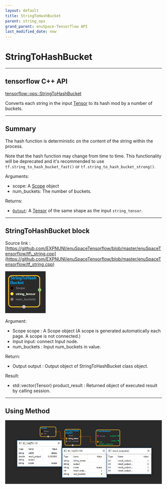 ```yaml
--- 
layout: default 
title: StringToHashBucket 
parent: string_ops 
grand_parent: enuSpace-Tensorflow API 
last_modified_date: now 
--- 
```


# StringToHashBucket

---

## tensorflow C++ API

[tensorflow::ops::StringToHashBucket](https://www.tensorflow.org/api_docs/cc/class/tensorflow/ops/string-to-hash-bucket)

Converts each string in the input [Tensor](https://www.tensorflow.org/api_docs/cc/class/tensorflow/tensor.html#classtensorflow_1_1_tensor) to its hash mod by a number of buckets.

---

## Summary

The hash function is deterministic on the content of the string within the process.

Note that the hash function may change from time to time. This functionality will be deprecated and it's recommended to use `tf.string_to_hash_bucket_fast()` or `tf.string_to_hash_bucket_strong()`.

Arguments:

* scope: A [Scope](https://www.tensorflow.org/api_docs/cc/class/tensorflow/scope.html#classtensorflow_1_1_scope) object
* num\_buckets: The number of buckets.

Returns:

* [`Output`](https://www.tensorflow.org/api_docs/cc/class/tensorflow/output.html#classtensorflow_1_1_output): A [Tensor](https://www.tensorflow.org/api_docs/cc/class/tensorflow/tensor.html#classtensorflow_1_1_tensor) of the same shape as the input `string_tensor`.

---

## StringToHashBucket block

Source link : [https://github.com/EXPNUNI/enuSpaceTensorflow/blob/master/enuSpaceTensorflow/tf\_string.cpp](https://github.com/EXPNUNI/enuSpaceTensorflow/blob/master/enuSpaceTensorflow/tf_string.cpp)

![](./assets/string_op/StringToHashBucket2.jpg)

Argument:

* Scope scope : A Scope object \(A scope is generated automatically each page. A scope is not connected.\)
* Input input: connect  Input node.
* num\_buckets : Input num\_buckets in value. 

Return:

* Output output : Output object of StringToHashBucket  class object.

Result:

* std::vector\(Tensor\) product\_result : Returned object of executed result by calling session.

---

## Using Method

![](./assets/string_op/StringToHashBucket1.jpg)

